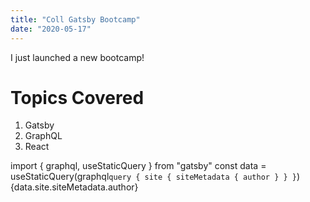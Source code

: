 ```yaml
---
title: "Coll Gatsby Bootcamp"
date: "2020-05-17"
---
```


I just launched a new bootcamp!

# Topics Covered

1. Gatsby
2. GraphQL
3. React

import { graphql, useStaticQuery } from "gatsby"
const data = useStaticQuery(graphql`query { site { siteMetadata { author } } }`)
{data.site.siteMetadata.author}
